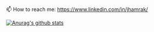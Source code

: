 📫 How to reach me: https://www.linkedin.com/in/jhamrak/

[![Anurag's github stats](https://github-readme-stats.vercel.app/api?username=jhamrak)](https://github.com/jhamrak/github-readme-stats)


<!--
**jhamrak/jhamrak** is a ✨ _special_ ✨ repository because its `README.md` (this file) appears on your GitHub profile.

Here are some ideas to get you started:


- 🤔 I’m looking for help with ...
- 💬 Ask me about ...
- 😄 Pronouns: ...
- ⚡ Fun fact: ...
-->

